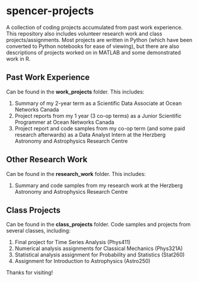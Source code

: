 # spencer-projects #
A collection of coding projects accumulated from past work experience. This repository also includes volunteer research work and class projects/assignments.
Most projects are written in Python (which have been converted to Python notebooks for ease of viewing), but there are also descriptions of projects worked on in MATLAB and some demonstrated work in R.

## Past Work Experience ##
Can be found in the **work_projects** folder.
This includes:
1) Summary of my 2-year term as a Scientific Data Associate at Ocean Networks Canada
2) Project reports from my 1 year (3 co-op terms) as a Junior Scientific Programmer at Ocean Networks Canada
3) Project report and code samples from my co-op term (and some paid research afterwards) as a Data Analyst Intern at the Herzberg Astronomy and Astrophysics Research Centre

## Other Research Work ##
Can be found in the **research_work** folder.
This includes:
1) Summary and code samples from my research work at the Herzberg Astronomy and Astrophysics Research Centre

## Class Projects ##
Can be found in the **class_projects** folder.
Code samples and projects from several classes, including:
1) Final project for Time Series Analysis (Phys411)
2) Numerical analysis assignments for Classical Mechanics (Phys321A)
3) Statistical analysis assignment for Probability and Statistics (Stat260)
4) Assignment for Introduction to Astrophysics (Astro250)


Thanks for visiting!
